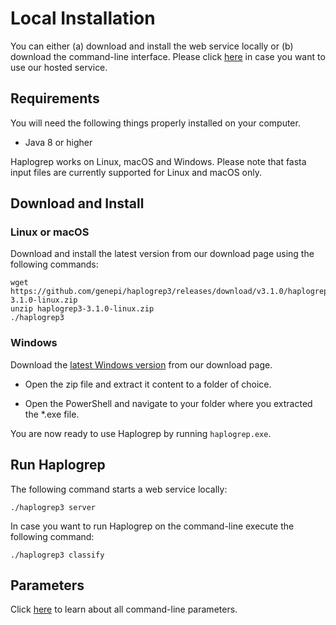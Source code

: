 # Local Installation

You can either (a) download and install the web service locally or (b) download the command-line interface. Please click [here](https://haplogrep.i-med.ac.at/haplogrep3) in case you want to use our hosted service.

## Requirements

You will need the following things properly installed on your computer.

* Java 8 or higher

Haplogrep works on Linux, macOS and Windows. Please note that fasta input files are currently supported for Linux and macOS only.

## Download and Install

### Linux or macOS

Download and install the latest version from our download page using the following commands:

```
wget https://github.com/genepi/haplogrep3/releases/download/v3.1.0/haplogrep3-3.1.0-linux.zip
unzip haplogrep3-3.1.0-linux.zip
./haplogrep3
```

### Windows

Download the [latest Windows version](https://github.com/genepi/haplogrep3/releases/download/v3.1.0/haplogrep3-3.1.0-windows.zip) from our download page.

- Open the zip file and extract it content to a folder of choice.

- Open the PowerShell and navigate to your folder where you extracted the \*.exe file.

You are now ready to use Haplogrep by running `haplogrep.exe`.

## Run Haplogrep
The following command starts a web service locally:

```
./haplogrep3 server
```
In case you want to run Haplogrep on the command-line execute the following command:
```
./haplogrep3 classify
```
## Parameters
Click [here](../parameters) to learn about all command-line parameters.
